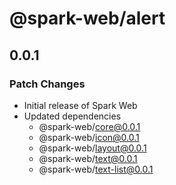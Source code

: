 # @spark-web/alert

## 0.0.1

### Patch Changes

- Initial release of Spark Web
- Updated dependencies
  - @spark-web/core@0.0.1
  - @spark-web/icon@0.0.1
  - @spark-web/layout@0.0.1
  - @spark-web/text@0.0.1
  - @spark-web/text-list@0.0.1
